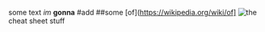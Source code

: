 some text
_im_ 
__gonna__ 
#add 
##some [of](https://wikipedia.org/wiki/of] 
![the](https://blog.prepscholar.com/hubfs/body-the-green-square.jpeg) 
cheat sheet stuff
